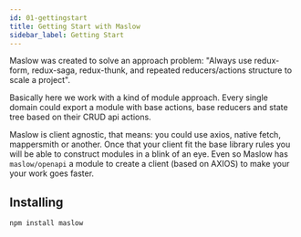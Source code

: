 ```yaml
---
id: 01-gettingstart
title: Getting Start with Maslow
sidebar_label: Getting Start
---
```


Maslow was created to solve an approach problem: "Always use redux-form, redux-saga, redux-thunk, and repeated reducers/actions structure to scale a project".

Basically here we work with a kind of module approach. Every single domain could export a module with base actions, base reducers and state tree based on their CRUD api actions.

Maslow is client agnostic, that means: you could use axios, native fetch, mappersmith or another. Once that your client fit the base library rules you will be able to construct modules in a blink of an eye. Even so Maslow has `maslow/openapi` a module to create a client (based on AXIOS) to make your your work goes faster.


## Installing
```
npm install maslow
```